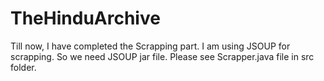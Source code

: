 # TheHinduArchive
Till now, I have completed the Scrapping part. I am using JSOUP for scrapping. So we need JSOUP jar file.
Please see Scrapper.java file in src folder.
